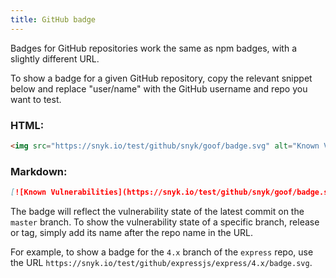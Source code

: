 ```yaml
---
title: GitHub badge
---
```


Badges for GitHub repositories work the same as npm badges, with a slightly different URL.

To show a badge for a given GitHub repository, copy the relevant snippet below and replace "user/name" with the GitHub username and repo you want to test.

### HTML:

```html
<img src="https://snyk.io/test/github/snyk/goof/badge.svg" alt="Known Vulnerabilities" data-canonical-src="https://snyk.io/test/github/snyk/goof" style="max-width:100%;"/>
```

### Markdown:

```md
[![Known Vulnerabilities](https://snyk.io/test/github/snyk/goof/badge.svg)](https://snyk.io/test/github/snyk/goof)
```

The badge will reflect the vulnerability state of the latest commit on the `master` branch.
To show the vulnerability state of a specific branch, release or tag, simply add its name after the repo name in the URL.

For example, to show a badge for the `4.x` branch of the `express` repo, use the URL `https://snyk.io/test/github/expressjs/express/4.x/badge.svg`.
